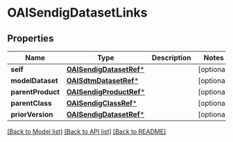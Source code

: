 # OAISendigDatasetLinks

## Properties
Name | Type | Description | Notes
------------ | ------------- | ------------- | -------------
**self** | [**OAISendigDatasetRef***](OAISendigDatasetRef.md) |  | [optional] 
**modelDataset** | [**OAISdtmDatasetRef***](OAISdtmDatasetRef.md) |  | [optional] 
**parentProduct** | [**OAISendigProductRef***](OAISendigProductRef.md) |  | [optional] 
**parentClass** | [**OAISendigClassRef***](OAISendigClassRef.md) |  | [optional] 
**priorVersion** | [**OAISendigDatasetRef***](OAISendigDatasetRef.md) |  | [optional] 

[[Back to Model list]](../README.md#documentation-for-models) [[Back to API list]](../README.md#documentation-for-api-endpoints) [[Back to README]](../README.md)


